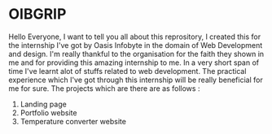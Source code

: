# OIBGRIP

Hello Everyone, 
I want to tell you all about this reprository, I created this for the internship I've got by Oasis Infobyte in the domain of Web Development and design.
I'm really thankful to the organisation for the faith they shown in me and for providing this amazing internship to me. In a very short span of time I've learnt alot of stuffs related to web development. The practical experience which I've got through this internship will be really beneficial for me for sure. 
The projects which are there are as follows : 
1) Landing page
2) Portfolio website
3) Temperature converter website 
